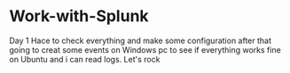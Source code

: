 # Work-with-Splunk

Day 1 
Hace to check everything and make some configuration after that going to creat some events on Windows pc to see if everything works fine on Ubuntu and i can read logs. Let's rock
